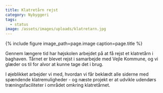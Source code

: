 ```yaml
---
title: Klatretårn rejst
category: Nybyggeri
tags:
  - status
image: /assets/images/uploads/klatretarn.jpg
---
```


{% include figure image_path=page.image caption=page.title %}

Gennem længere tid har højskolen arbejdet på at få rejst et klatretårn i baghaven. Tårnet er blevet rejst i samarbejde med Vejle Kommune, og vi glæder os til for alvor at kunne tage det i brug.

I øjeblikket arbejder vi med, hvordan vi får beklædt alle siderne med spændende klatremuligheder - og næste projekt er at udvikle udendørs træningsfaciliteter i området omkring klatretårnet.

